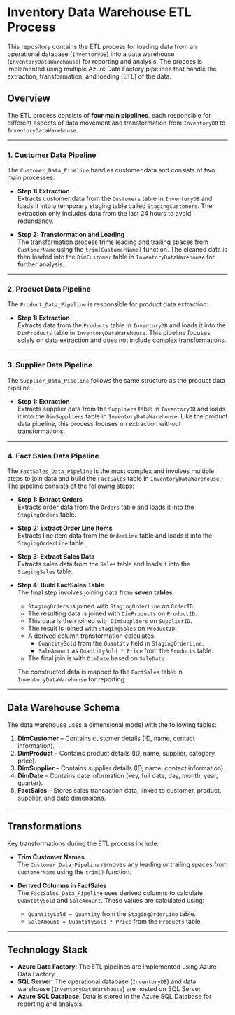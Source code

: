 # Inventory Data Warehouse ETL Process

This repository contains the ETL process for loading data from an operational database (`InventoryDB`) into a data warehouse (`InventoryDataWarehouse`) for reporting and analysis. The process is implemented using multiple Azure Data Factory pipelines that handle the extraction, transformation, and loading (ETL) of the data.

## Overview

The ETL process consists of **four main pipelines**, each responsible for different aspects of data movement and transformation from `InventoryDB` to `InventoryDataWarehouse`.

---

### 1. **Customer Data Pipeline**

The `Customer_Data_Pipeline` handles customer data and consists of two main processes:

- **Step 1: Extraction**  
  Extracts customer data from the `Customers` table in `InventoryDB` and loads it into a temporary staging table called `StagingCustomers`. The extraction only includes data from the last 24 hours to avoid redundancy.

- **Step 2: Transformation and Loading**  
  The transformation process trims leading and trailing spaces from `CustomerName` using the `trim(CustomerName)` function. The cleaned data is then loaded into the `DimCustomer` table in `InventoryDataWarehouse` for further analysis.

---

### 2. **Product Data Pipeline**

The `Product_Data_Pipeline` is responsible for product data extraction:

- **Step 1: Extraction**  
  Extracts data from the `Products` table in `InventoryDB` and loads it into the `DimProducts` table in `InventoryDataWarehouse`. This pipeline focuses solely on data extraction and does not include complex transformations.

---

### 3. **Supplier Data Pipeline**

The `Supplier_Data_Pipeline` follows the same structure as the product data pipeline:

- **Step 1: Extraction**  
  Extracts supplier data from the `Suppliers` table in `InventoryDB` and loads it into the `DimSuppliers` table in `InventoryDataWarehouse`. Like the product data pipeline, this process focuses on extraction without transformations.

---

### 4. **Fact Sales Data Pipeline**

The `FactSales_Data_Pipeline` is the most complex and involves multiple steps to join data and build the `FactSales` table in `InventoryDataWarehouse`. The pipeline consists of the following steps:

- **Step 1: Extract Orders**  
  Extracts order data from the `Orders` table and loads it into the `StagingOrders` table.

- **Step 2: Extract Order Line Items**  
  Extracts line item data from the `OrderLine` table and loads it into the `StagingOrderLine` table.

- **Step 3: Extract Sales Data**  
  Extracts sales data from the `Sales` table and loads it into the `StagingSales` table.

- **Step 4: Build FactSales Table**  
  The final step involves joining data from **seven tables**:
  - `StagingOrders` is joined with `StagingOrderLine` on `OrderID`.
  - The resulting data is joined with `DimProducts` on `ProductID`.
  - This data is then joined with `DimSuppliers` on `SupplierID`.
  - The result is joined with `StagingSales` on `ProductID`.
  - A derived column transformation calculates:
    - `QuantitySold` from the `Quantity` field in `StagingOrderLine`.
    - `SaleAmount` as `QuantitySold * Price` from the `Products` table.
  - The final join is with `DimDate` based on `SaleDate`.
  
  The constructed data is mapped to the `FactSales` table in `InventoryDataWarehouse` for reporting.

---

## Data Warehouse Schema

The data warehouse uses a dimensional model with the following tables:

1. **DimCustomer** – Contains customer details (ID, name, contact information).
2. **DimProduct** – Contains product details (ID, name, supplier, category, price).
3. **DimSupplier** – Contains supplier details (ID, name, contact information).
4. **DimDate** – Contains date information (key, full date, day, month, year, quarter).
5. **FactSales** – Stores sales transaction data, linked to customer, product, supplier, and date dimensions.

---

## Transformations

Key transformations during the ETL process include:

- **Trim Customer Names**  
  The `Customer_Data_Pipeline` removes any leading or trailing spaces from `CustomerName` using the `trim()` function.

- **Derived Columns in FactSales**  
  The `FactSales_Data_Pipeline` uses derived columns to calculate `QuantitySold` and `SaleAmount`. These values are calculated using:
  - `QuantitySold = Quantity` from the `StagingOrderLine` table.
  - `SaleAmount = QuantitySold * Price` from the `Products` table.

---

## Technology Stack

- **Azure Data Factory**: The ETL pipelines are implemented using Azure Data Factory.
- **SQL Server**: The operational database (`InventoryDB`) and data warehouse (`InventoryDataWarehouse`) are hosted on SQL Server.
- **Azure SQL Database**: Data is stored in the Azure SQL Database for reporting and analysis.


